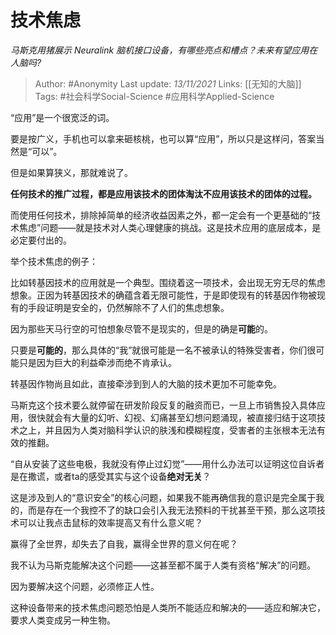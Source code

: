 # 技术焦虑
*马斯克用猪展示 Neuralink 脑机接口设备，有哪些亮点和槽点？未来有望应用在人脑吗?*

> Author: #Anonymity
Last update: *13/11/2021* 
Links: [[无知的大脑]]
Tags: #社会科学Social-Science #应用科学Applied-Science

 
“应用”是一个很宽泛的词。

要是按广义，手机也可以拿来砸核桃，也可以算“应用”，所以只是这样问，答案当然是“可以”。

但是如果算狭义，那就难说了。

**任何技术的推广过程，都是应用该技术的团体淘汰不应用该技术的团体的过程。**

而使用任何技术，排除掉简单的经济收益因素之外，都一定会有一个更基础的“技术焦虑”问题——就是技术对人类心理健康的挑战。这是技术应用的底层成本，是必定要付出的。

举个技术焦虑的例子：

比如转基因技术的应用就是一个典型。围绕着这一项技术，会出现无穷无尽的焦虑想象。正因为转基因技术的确蕴含着无限可能性，于是即使现有的转基因作物被现有的手段证明是安全的，仍然解除不了人们的焦虑想象。

因为那些天马行空的可怕想象尽管不是现实的，但是的确是**可能**的。

只要是**可能的**，那么具体的“我”就很可能是一名不被承认的特殊受害者，你们很可能只是因为巨大的利益牵涉而绝不肯承认。

转基因作物尚且如此，直接牵涉到到人的大脑的技术更加不可能幸免。

马斯克这个技术要么就停留在研发阶段反复的融资而已，一旦上市销售投入具体应用，很快就会有大量的幻听、幻视、幻痛甚至幻想问题涌现，被直接归结于这项技术之上，并且因为人类对脑科学认识的肤浅和模糊程度，受害者的主张根本无法有效的推翻。

“自从安装了这些电极，我就没有停止过幻觉”——用什么办法可以证明这位自诉者是在撒谎，或者ta的感受其实与这个设备**绝对无关**？

这是涉及到人的“意识安全”的核心问题，如果我不能再确信我的意识是完全属于我的，而是存在一个我控不了的缺口会引入我无法预料的干扰甚至干预，那么这项技术可以让我点击鼠标的效率提高又有什么意义呢？

赢得了全世界，却失去了自我，赢得全世界的意义何在呢？

我不认为马斯克能解决这个问题——这甚至都不属于人类有资格“解决”的问题。

因为要解决这个问题，必须修正人性。

这种设备带来的技术焦虑问题恐怕是人类所不能适应和解决的——适应和解决它，要求人类变成另一种生物。



